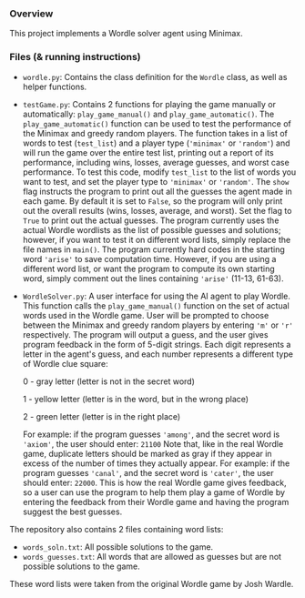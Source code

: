 ### Overview

This project implements a Wordle solver agent using Minimax.

### Files (& running instructions)

- `wordle.py`: Contains the class definition for the `Wordle` class, as well as helper functions.
- `testGame.py`: Contains 2 functions for playing the game manually or automatically: `play_game_manual()` and `play_game_automatic()`. The `play_game_automatic()` function can be used to test the performance of the Minimax and greedy random players. The function takes in a list of words to test (`test_list`) and a player type (`'minimax'` or `'random'`) and will run the game over the entire test list, printing out a report of its performance, including wins, losses, average guesses, and worst case performance.
To test this code, modify `test_list` to the list of words you want to test, and set the player type to `'minimax'` or `'random'`. The `show` flag instructs the program to print out all the guesses the agent made in each game. By default it is set to `False`, so the program will only print out the overall results (wins, losses, average, and worst). Set the flag to `True` to print out the actual guesses.
  The program currently uses the actual Wordle wordlists as the list of possible guesses and solutions; however, if you want to test it on different word lists, simply replace the file names in `main()`.
  The program currently hard codes in the starting word `'arise'` to save computation time. However, if you are using a different word list, or want the program to compute its own starting word, simply comment out the lines containing `'arise'` (11-13, 61-63).

- `WordleSolver.py`: A user interface for using the AI agent to play Wordle. This function calls the `play_game_manual()` function on the set of actual words used in the Wordle game.
  User will be prompted to choose between the Minimax and greedy random players by entering `'m'` or `'r'` respectively. The program will output a guess, and the user gives program feedback in the form of 5-digit strings. Each digit represents a letter in the agent's guess, and each number represents a different type of Wordle clue square:
  
  0 - gray letter (letter is not in the secret word)
  
  1 - yellow letter (letter is in the word, but in the wrong place)
  
  2 - green letter (letter is in the right place)
  

  For example: if the program guesses `'among'`, and the secret word is `'axiom'`, the user should enter: `21100`
  Note that, like in the real Wordle game, duplicate letters should be marked as gray if they appear in excess of the number of times they actually appear. For example: if the program guesses `'canal'`, and the secret word is `'cater'`, the user should enter: `22000`. This is how the real Wordle game gives feedback, so a user can use the program to help them play a game of Wordle by entering the feedback from their Wordle game and having the program suggest the best guesses.

The repository also contains 2 files containing word lists:

- `words_soln.txt`: All possible solutions to the game.
- `words_guesses.txt`: All words that are allowed as guesses but are not possible solutions to the game.

These word lists were taken from the original Wordle game by Josh Wardle.
